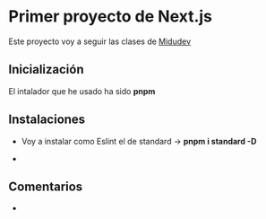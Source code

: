 # Primer proyecto de Next.js

Este proyecto voy a seguir las clases de [Midudev](https://www.youtube.com/watch?v=tA-_vAz9y78&t=433s)

## Inicialización

El intalador que he usado ha sido **pnpm**

## Instalaciones

- Voy a instalar como Eslint el de standard -> **pnpm i standard -D**

- 

## Comentarios

- 
